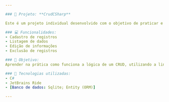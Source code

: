 ```yaml
---

### 📌 Projeto: **CrudCSharp**

Este é um projeto individual desenvolvido com o objetivo de praticar e consolidar meus conhecimentos em **C#**, através da criação de um sistema **CRUD (Create, Read, Update, Delete)**.

### 💻 Funcionalidades:
- Cadastro de registros
- Listagem de dados
- Edição de informações
- Exclusão de registros

### 🎯 Objetivo:
Aprender na prática como funciona a lógica de um CRUD, utilizando a linguagem C# e aplicando conceitos fundamentais de programação orientada a objetos.

### 🚀 Tecnologias utilizadas:
- C#
- JetBrains Ride
- [Banco de dados: Sqlite; Entity (ORM)]

---
```


